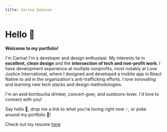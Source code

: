 ```yaml
---
title: Carina Swanson
---
```


# Hello 👋

**Welcome to my portfolio!**

I'm Carina! I'm a developer and design enthusiast. My interests lie in **excellent, clean design** and the **intersection of tech and non-profit work**. I have development experience at multiple nonprofits, most notably at Love Justice International, where I designed and developed a mobile app in React Native to aid in the organization's anti-trafficking efforts. I love innovating and learning new tech stacks and design methodologies.

I'm an avid kombucha drinker, concert-goer, and outdoors-lover. I'd love to connect with you!

Say hello 💬, drop me a link to what you're loving right now 💡, or poke around my portfolio 💫!

Check out my resume [here](carina-resume.pdf)
